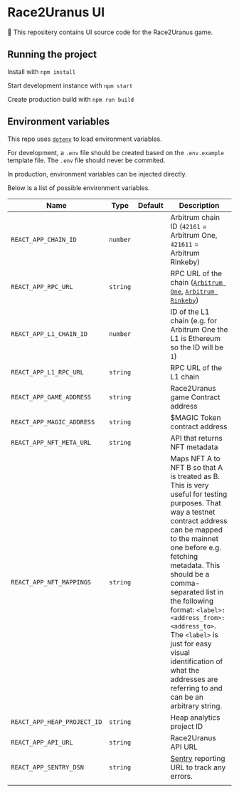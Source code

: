 # Race2Uranus UI

🚀 This repositery contains UI source code for the Race2Uranus game.

## Running the project

Install with `npm install`

Start development instance with `npm start`

Create production build with `npm run build`

## Environment variables

This repo uses [`dotenv`](https://www.npmjs.com/package/dotenv) to load environment variables.

For development, a `.env` file should be created based on the `.env.example` template file. The `.env` file should never be commited.

In production, environment variables can be injected directly.

Below is a list of possible environment variables.

| Name                        | Type     | Default | Description                                                                                                                                                                                                                                                                                                                                                                                                                    |
| --------------------------- | -------- | ------- | ------------------------------------------------------------------------------------------------------------------------------------------------------------------------------------------------------------------------------------------------------------------------------------------------------------------------------------------------------------------------------------------------------------------------------ |
| `REACT_APP_CHAIN_ID`        | `number` |         | Arbitrum chain ID (`42161` = Arbitrum One, `421611` = Arbitrum Rinkeby)                                                                                                                                                                                                                                                                                                                                                        |
| `REACT_APP_RPC_URL`         | `string` |         | RPC URL of the chain ([`Arbitrum One`](https://arb1.arbitrum.io/rpc), [`Arbitrum Rinkeby`](https://rinkeby.arbitrum.io/rpc))                                                                                                                                                                                                                                                                                                   |
| `REACT_APP_L1_CHAIN_ID`     | `number` |         | ID of the L1 chain (e.g. for Arbitrum One the L1 is Ethereum so the ID will be `1`)                                                                                                                                                                                                                                                                                                                                            |
| `REACT_APP_L1_RPC_URL`      | `string` |         | RPC URL of the L1 chain                                                                                                                                                                                                                                                                                                                                                                                                        |
| `REACT_APP_GAME_ADDRESS`    | `string` |         | Race2Uranus game Contract address                                                                                                                                                                                                                                                                                                                                                                                              |
| `REACT_APP_MAGIC_ADDRESS`   | `string` |         | $MAGIC Token contract address                                                                                                                                                                                                                                                                                                                                                                                                  |
| `REACT_APP_NFT_META_URL`    | `string` |         | API that returns NFT metadata                                                                                                                                                                                                                                                                                                                                                                                                  |
| `REACT_APP_NFT_MAPPINGS`    | `string` |         | Maps NFT A to NFT B so that A is treated as B. This is very useful for testing purposes. That way a testnet contract address can be mapped to the mainnet one before e.g. fetching metadata. This should be a comma-separated list in the following format: `<label>:<address_from>:<address_to>`. The `<label>` is just for easy visual identification of what the addresses are referring to and can be an arbitrary string. |
| `REACT_APP_HEAP_PROJECT_ID` | `string` |         | Heap analytics project ID                                                                                                                                                                                                                                                                                                                                                                                                      |
| `REACT_APP_API_URL`         | `string` |         | Race2Uranus API URL                                                                                                                                                                                                                                                                                                                                                                                                            |
| `REACT_APP_SENTRY_DSN`      | `string` |         | [Sentry](https://sentry.io/) reporting URL to track any errors.                                                                                                                                                                                                                                                                                                                                                                |
|                             |
